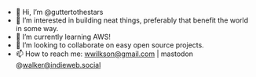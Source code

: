 - 👋 Hi, I’m @guttertothestars
- 👀 I’m interested in building neat things, preferably that benefit the world in some way. 
- 🌱 I’m currently learning AWS!
- 💞️ I’m looking to collaborate on easy open source projects.
- 📫 How to reach me: wwilkson@gmail.com | mastodon @walker@indieweb.social

